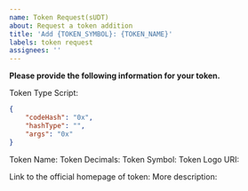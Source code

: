 ```yaml
---
name: Token Request(sUDT)
about: Request a token addition
title: 'Add {TOKEN_SYMBOL}: {TOKEN_NAME}'
labels: token request
assignees: ''
---
```


**Please provide the following information for your token.**

Token Type Script:

```json
{
    "codeHash": "0x",
    "hashType": "",
    "args": "0x"
}
```

Token Name:
Token Decimals:
Token Symbol:
Token Logo URI:

Link to the official homepage of token:
More description:
